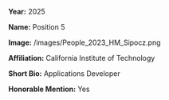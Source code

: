 **Year:** 2025

**Name:** Position 5

**Image:** /images/People_2023_HM_Sipocz.png

**Affiliation:** California Institute of Technology

**Short Bio:** Applications Developer

**Honorable Mention:** Yes
